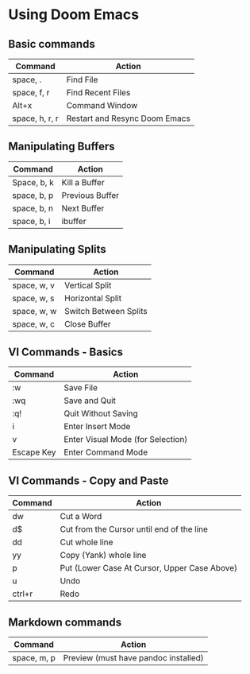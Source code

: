 # Using Doom Emacs

## Basic commands
| Command | Action |
| ------- | ------ |
| space, . | Find File |
| space, f, r | Find Recent Files |
| Alt+x | Command Window |
| space, h, r, r| Restart and Resync Doom Emacs |

## Manipulating Buffers 

| Command | Action |
| ------- | ------ |
|Space, b, k | Kill a Buffer|
|space, b, p | Previous Buffer|
|space, b, n | Next Buffer |
|space, b, i | ibuffer |

## Manipulating Splits

| Command | Action |
| ------- | ------ |
| space, w, v | Vertical Split |
| space, w, s | Horizontal Split |
| space, w, w | Switch Between Splits |
| space, w, c | Close Buffer |

## VI Commands - Basics 
| Command | Action |
| ------- | ------ |
| :w | Save File |
| :wq | Save and Quit |
| :q! | Quit Without Saving | 
| i | Enter Insert Mode |
| v | Enter Visual Mode (for Selection) |
| Escape Key | Enter Command Mode |

## VI Commands - Copy and Paste 
| Command | Action |
| ------- | ------ |
| dw | Cut a Word |
| d$ | Cut from the Cursor until end of the line |
| dd | Cut whole line |
| yy | Copy (Yank) whole line |
| p | Put (Lower Case At Cursor, Upper Case Above) |
| u | Undo |
| ctrl+r | Redo |

## Markdown commands
| Command | Action |
| ------- | ------ |
| space, m, p | Preview (must have pandoc installed) |
